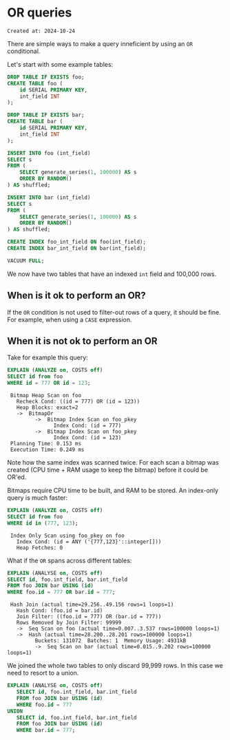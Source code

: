 # OR queries

```
Created at: 2024-10-24
```

There are simple ways to make a query inneficient by using an `OR` conditional.

Let's start with some example tables:

```sql
DROP TABLE IF EXISTS foo;
CREATE TABLE foo (
    id SERIAL PRIMARY KEY,
    int_field INT
);

DROP TABLE IF EXISTS bar;
CREATE TABLE bar (
    id SERIAL PRIMARY KEY,
    int_field INT
);

INSERT INTO foo (int_field)
SELECT s
FROM (
    SELECT generate_series(1, 100000) AS s
    ORDER BY RANDOM()
) AS shuffled;

INSERT INTO bar (int_field)
SELECT s
FROM (
    SELECT generate_series(1, 100000) AS s
    ORDER BY RANDOM()
) AS shuffled;

CREATE INDEX foo_int_field ON foo(int_field);
CREATE INDEX bar_int_field ON bar(int_field);

VACUUM FULL;
```

We now have two tables that have an indexed `int` field and 100,000 rows.

## When is it ok to perform an OR?

If the `OR` condition is not used to filter-out rows of a query, it should be
fine. For example, when using a `CASE` expression.

## When it is not ok to perform an OR

Take for example this query:

```sql
EXPLAIN (ANALYZE on, COSTS off)
SELECT id from foo
WHERE id = 777 OR id = 123;
```
```
 Bitmap Heap Scan on foo
   Recheck Cond: ((id = 777) OR (id = 123))
   Heap Blocks: exact=2
   ->  BitmapOr
         ->  Bitmap Index Scan on foo_pkey
               Index Cond: (id = 777)
         ->  Bitmap Index Scan on foo_pkey
               Index Cond: (id = 123)
 Planning Time: 0.153 ms
 Execution Time: 0.249 ms
```

Note how the same index was scanned twice. For each scan a bitmap was created
(CPU time + RAM usage to keep the bitmap) before it could be OR'ed.

Bitmaps require CPU time to be built, and RAM to be stored. An index-only query
is much faster:

```sql
EXPLAIN (ANALYZE on, COSTS off)
SELECT id from foo
WHERE id in (777, 123);
```
```
 Index Only Scan using foo_pkey on foo
   Index Cond: (id = ANY ('{777,123}'::integer[]))
   Heap Fetches: 0
```

What if the `OR` spans across different tables:

```sql
EXPLAIN (ANALYSE on, COSTS off)
SELECT id, foo.int_field, bar.int_field
FROM foo JOIN bar USING (id)
WHERE foo.id = 777 OR bar.id = 777;
```
```
 Hash Join (actual time=29.256..49.156 rows=1 loops=1)
   Hash Cond: (foo.id = bar.id)
   Join Filter: ((foo.id = 777) OR (bar.id = 777))
   Rows Removed by Join Filter: 99999
   ->  Seq Scan on foo (actual time=0.007..3.537 rows=100000 loops=1)
   ->  Hash (actual time=28.200..28.201 rows=100000 loops=1)
         Buckets: 131072  Batches: 1  Memory Usage: 4931kB
         ->  Seq Scan on bar (actual time=0.015..9.202 rows=100000 loops=1)
```

We joined the whole two tables to only discard 99,999 rows.
In this case we need to resort to a union.

```sql
EXPLAIN (ANALYSE on, COSTS off)
   SELECT id, foo.int_field, bar.int_field
   FROM foo JOIN bar USING (id)
   WHERE foo.id = 777
UNION
   SELECT id, foo.int_field, bar.int_field
   FROM foo JOIN bar USING (id)
   WHERE bar.id = 777;
```
